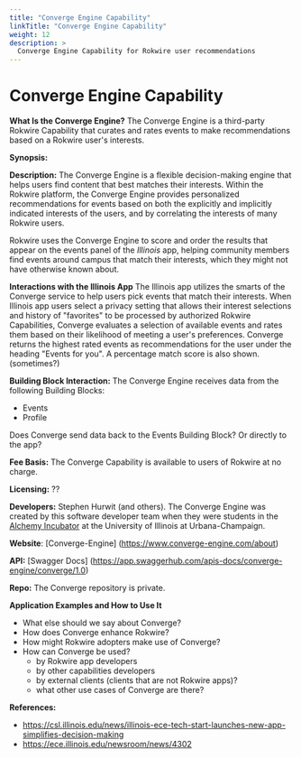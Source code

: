 ```yaml
---
title: "Converge Engine Capability"
linkTitle: "Converge Engine Capability"
weight: 12
description: >
  Converge Engine Capability for Rokwire user recommendations
---
```


# Converge Engine Capability


**What Is the Converge Engine?** The Converge Engine is a third-party Rokwire Capability that curates and rates events to make recommendations based on a Rokwire user's interests. 


**Synopsis:** 
	
**Description:** The Converge Engine is a flexible decision-making engine that helps users find content that best matches their interests. Within the Rokwire platform, the Converge Engine provides personalized recommendations for events based on both the explicitly and implicitly indicated interests of the users, and by correlating the interests of many Rokwire users.

Rokwire uses the Converge Engine to score and order the results that appear on the events panel of the *Illinois* app, helping community members find events around campus that match their interests, which they might not have otherwise known about. 

**Interactions with the Illinois App**
The Illinois app utilizes the smarts of the Converge service to help users pick events that match their interests. When Illinois app users select a privacy setting that allows their interest selections and history of "favorites" to be processed by authorized Rokwire Capabilities, Converge evaluates  a selection of available events and rates them based on their likelihood of meeting a user's preferences. Converge returns the highest rated events as recommendations for the user under the heading "Events for you". A percentage match score is also shown. (sometimes?)

**Building Block Interaction:** The Converge Engine receives data from the following Building Blocks:
- Events
- Profile

Does Converge send data back to the Events Building Block? Or directly to the app?

**Fee Basis:** The Converge Capability is available to users of Rokwire at no charge.

**Licensing:** ??

**Developers:** Stephen Hurwit (and others). The Converge Engine was created by this software developer team when they were students in the [Alchemy Incubator](https://alchemyfoundry.com/) at the University of Illinois at Urbana-Champaign.

**Website**: [Converge-Engine] (https://www.converge-engine.com/about)

**API:** [Swagger Docs] (https://app.swaggerhub.com/apis-docs/converge-engine/converge/1.0)

**Repo:** The Converge repository is private.

**Application Examples and How to Use It**
- What else should we say about Converge?
- How does Converge enhance Rokwire?
- How might Rokwire adopters make use of Converge?
- How can Converge be used? 
	- by Rokwire app developers
	- by other capabilities developers
	- by external clients (clients that are not Rokwire apps)?
	- what other use cases of Converge are there?



**References:**
- https://csl.illinois.edu/news/illinois-ece-tech-start-launches-new-app-simplifies-decision-making
- https://ece.illinois.edu/newsroom/news/4302


